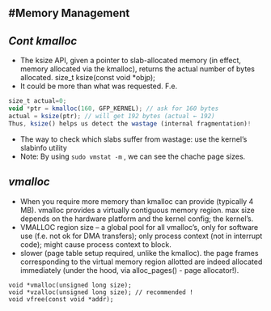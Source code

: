 #Memory Management
---

***Cont  kmalloc***
---

 * The ksize API, given a pointer to slab-allocated memory (in effect, memory allocated via the kmalloc), returns the actual number of bytes allocated.
size_t ksize(const void *objp);
 * It could be more than what was requested. F.e.

```javascript
size_t actual=0;
void *ptr = kmalloc(160, GFP_KERNEL); // ask for 160 bytes
actual = ksize(ptr); // will get 192 bytes (actual ← 192)
Thus, ksize() helps us detect the wastage (internal fragmentation)!
```
 * The way to check which slabs suffer from wastage: use the kernel’s slabinfo utility
 * Note: By using `sudo vmstat -m` , we can see the chache page sizes.

***vmalloc***
---

 * When you require more memory than kmalloc can provide (typically 4 MB). vmalloc provides a virtually contiguous memory region.  max size depends on the hardware platform and the kernel config; the kernel’s.
 * VMALLOC region size – a global pool for all vmalloc’s, only for software use (f.e. not ok for DMA transfers); only process context (not in interrupt code); might cause process context to block.
 * slower (page table setup required, unlike the kmalloc). the page frames corresponding to the virtual memory region allotted are indeed allocated immediately (under the hood, via alloc_pages() - page allocator!).

```javascipt
void *vmalloc(unsigned long size);
void *vzalloc(unsigned long size); // recommended !
void vfree(const void *addr);
```


